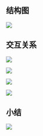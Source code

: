 ## 结构图
![](https://youpaiyun.zongqilive.cn/image/20200527105503.png)

## 交互关系
![](https://youpaiyun.zongqilive.cn/image/20200527105729.png)

![](https://youpaiyun.zongqilive.cn/image/20200318142054.png)

![](https://youpaiyun.zongqilive.cn/image/20200318143408.png)

![](https://youpaiyun.zongqilive.cn/image/20200521141609.png)

## 小结
![](https://youpaiyun.zongqilive.cn/image/20200528155625.png)
